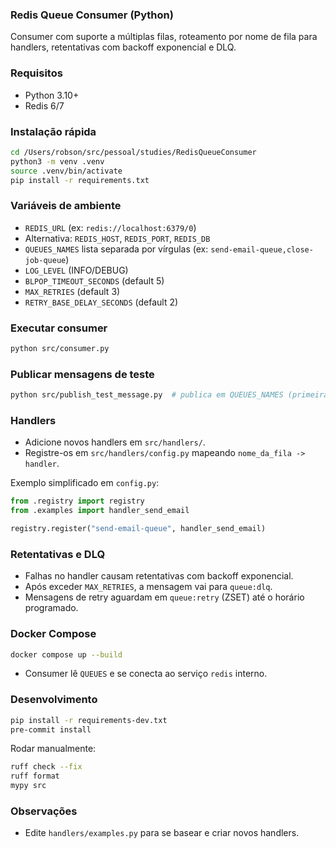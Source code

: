 ### Redis Queue Consumer (Python)

Consumer com suporte a múltiplas filas, roteamento por nome de fila para handlers, retentativas com backoff exponencial e DLQ.

### Requisitos
- Python 3.10+
- Redis 6/7

### Instalação rápida
```bash
cd /Users/robson/src/pessoal/studies/RedisQueueConsumer
python3 -m venv .venv
source .venv/bin/activate
pip install -r requirements.txt
```

### Variáveis de ambiente
- `REDIS_URL` (ex: `redis://localhost:6379/0`)
- Alternativa: `REDIS_HOST`, `REDIS_PORT`, `REDIS_DB`
- `QUEUES_NAMES` lista separada por vírgulas (ex: `send-email-queue,close-job-queue`)
- `LOG_LEVEL` (INFO/DEBUG)
- `BLPOP_TIMEOUT_SECONDS` (default 5)
- `MAX_RETRIES` (default 3)
- `RETRY_BASE_DELAY_SECONDS` (default 2)

### Executar consumer
```bash
python src/consumer.py
```

### Publicar mensagens de teste
```bash
python src/publish_test_message.py  # publica em QUEUES_NAMES (primeira fila)
```

### Handlers
- Adicione novos handlers em `src/handlers/`.
- Registre-os em `src/handlers/config.py` mapeando `nome_da_fila -> handler`.

Exemplo simplificado em `config.py`:
```python
from .registry import registry
from .examples import handler_send_email

registry.register("send-email-queue", handler_send_email)
```

### Retentativas e DLQ
- Falhas no handler causam retentativas com backoff exponencial.
- Após exceder `MAX_RETRIES`, a mensagem vai para `queue:dlq`.
- Mensagens de retry aguardam em `queue:retry` (ZSET) até o horário programado.

### Docker Compose
```bash
docker compose up --build
```
- Consumer lê `QUEUES` e se conecta ao serviço `redis` interno.

### Desenvolvimento
```bash
pip install -r requirements-dev.txt
pre-commit install
```
Rodar manualmente:
```bash
ruff check --fix
ruff format
mypy src
```

### Observações
- Edite `handlers/examples.py` para se basear e criar novos handlers.

